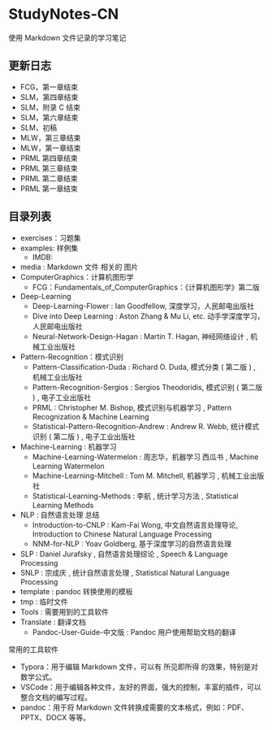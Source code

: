 # StudyNotes-CN

使用 Markdown 文件记录的学习笔记

## 更新日志

-   FCG，第一章结束
-   SLM，第四章结束
-   SLM，附录 C 结束
-   SLM，第六章结束
-   SLM，初稿
-   MLW，第三章结束
-   MLW，第一章结束
-   PRML 第四章结束
-   PRML 第三章结束
-   PRML 第二章结束
-   PRML 第一章结束

## 目录列表

-   exercises：习题集
-   examples: 样例集
    -   IMDB: 
-   media : Markdown 文件 相关的 图片
-   ComputerGraphics：计算机图形学
    -   FCG：Fundamentals_of_ComputerGraphics：《计算机图形学》第二版
-   Deep-Learning
    -   Deep-Learning-Flower : Ian Goodfellow, 深度学习，人民邮电出版社
    -   Dive into Deep Learning : Aston Zhang & Mu Li, etc. 动手学深度学习，人民邮电出版社
    -   Neural-Network-Design-Hagan : Martin T. Hagan, 神经网络设计 , 机械工业出版社
-   Pattern-Recognition：模式识别
    -   Pattern-Classification-Duda : Richard O. Duda, 模式分类 ( 第二版 ) , 机械工业出版社
    -   Pattern-Recognition-Sergios : Sergios Theodoridis, 模式识别 ( 第二版 ) , 电子工业出版社
    -   PRML : Christopher M. Bishop, 模式识别与机器学习 , Pattern Recognization & Machine Learning
    -   Statistical-Pattern-Recognition-Andrew : Andrew R. Webb, 统计模式识别 ( 第二版 ) , 电子工业出版社
-   Machine-Learning : 机器学习
    -   Machine-Learning-Watermelon : 周志华，机器学习 西瓜书 , Machine Learning Watermelon
    -   Machine-Learning-Mitchell : Tom M. Mitchell, 机器学习 , 机械工业出版社
    -   Statistical-Learning-Methods : 李航 , 统计学习方法 , Statistical Learning Methods
-   NLP : 自然语言处理 总结
    -   Introduction-to-CNLP : Kam-Fai Wong, 中文自然语言处理导论, Introduction to Chinese Natural Language Processing
    -   NNM-for-NLP : Yoav Goldberg, 基于深度学习的自然语言处理
-   SLP : Daniel Jurafsky , 自然语言处理综论 , Speech & Language Processing
-   SNLP : 宗成庆 , 统计自然语言处理 , Statistical Natural Language Processing
-   template : pandoc 转换使用的模板
-   tmp : 临时文件
-   Tools : 需要用到的工具软件
-   Translate : 翻译文档
    -   Pandoc-User-Guide-中文版 : Pandoc 用户使用帮助文档的翻译

常用的工具软件

-   Typora：用于编辑 Markdown 文件，可以有 所见即所得 的效果，特别是对数学公式。
-   VSCode：用于编辑各种文件，友好的界面，强大的控制，丰富的插件，可以整合文档的编写过程。
-   pandoc：用于将 Markdown 文件转换成需要的文本格式，例如：PDF、PPTX、DOCX 等等。
